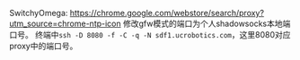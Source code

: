 SwitchyOmega: https://chrome.google.com/webstore/search/proxy?utm_source=chrome-ntp-icon 
修改gfw模式的端口为个人shadowsocks本地端口号。 
终端中`ssh -D 8080 -f -C -q -N sdf1.ucrobotics.com`，这里8080对应proxy中的端口号。 
